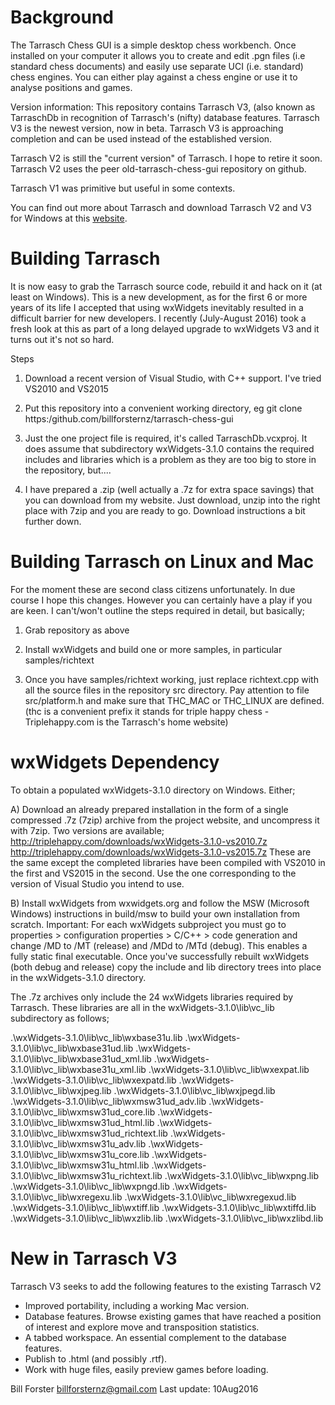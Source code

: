 Background
==========

The Tarrasch Chess GUI is a simple desktop chess workbench. Once installed on your computer
it allows you to create and edit .pgn files (i.e standard chess documents) and easily use
separate UCI (i.e. standard) chess engines. You can either play against a chess engine or use
it to analyse positions and games.

Version information: This repository contains Tarrasch V3, (also known as TarraschDb in
recognition of Tarrasch's (nifty) database features. Tarrasch V3 is the newest version, now in
beta. Tarrasch V3 is approaching completion and can be used instead of the established
version.

Tarrasch V2 is still the "current version" of Tarrasch. I hope to retire it soon.
Tarrasch V2 uses the peer old-tarrasch-chess-gui repository on github.

Tarrasch V1 was primitive but useful in some contexts.

You can find out more about Tarrasch
and download Tarrasch V2 and V3 for Windows at this [website](http://triplehappy.com). 

Building Tarrasch
=================

It is now easy to grab the Tarrasch source code, rebuild it and hack on it (at least
on Windows). This is a new development, as for the first 6 or more years of its life
I accepted that using wxWidgets inevitably resulted in a difficult barrier for new
developers. I recently (July-August 2016) took a fresh look at this as part of a long
delayed upgrade to wxWidgets V3 and it turns out it's not so hard.

Steps

1) Download a recent version of Visual Studio, with C++ support. I've tried VS2010
and VS2015

2) Put this repository into a convenient working directory, eg
git clone https:/github.com/billforsternz/tarrasch-chess-gui

3) Just the one project file is required, it's called TarraschDb.vcxproj. It does
assume that subdirectory wxWidgets-3.1.0 contains the required includes and libraries
which is a problem as they are too big to store in the repository, but....

4) I have prepared a .zip (well actually a .7z for extra space savings) that you
can download from my website. Just download, unzip into the right place with
7zip and you are ready to go. Download instructions a bit further down.

Building Tarrasch on Linux and Mac
==================================

For the moment these are second class citizens unfortunately. In due course I hope
this changes. However you can certainly have a play if you are keen. I can't/won't
outline the steps required in detail, but basically;

1) Grab repository as above

2) Install wxWidgets and build one or more samples, in particular samples/richtext

3) Once you have samples/richtext working, just replace richtext.cpp with all the
source files in the repository src directory. Pay attention to file src/platform.h
and make sure that THC_MAC or THC_LINUX are defined. (thc is a convenient prefix
it stands for triple happy chess - Triplehappy.com is the Tarrasch's home website)

wxWidgets Dependency
====================

To obtain a populated wxWidgets-3.1.0 directory on Windows. Either;

A) Download an already prepared installation in the form of a single compressed .7z (7zip) archive
from the project website, and uncompress it with 7zip. Two versions are available;
 http://triplehappy.com/downloads/wxWidgets-3.1.0-vs2010.7z
 http://triplehappy.com/downloads/wxWidgets-3.1.0-vs2015.7z
These are the same except the completed libraries have been compiled with VS2010 in the first
and VS2015 in the second. Use the one corresponding to the version of Visual Studio you intend
to use.

B) Install wxWidgets from wxwidgets.org and follow the MSW (Microsoft Windows) instructions
in build/msw to build your own installation from scratch. Important: For each wxWidgets subproject
you must go to properties > configuration properties > C/C++ > code generation and change
/MD to /MT (release) and /MDd to /MTd (debug). This enables a fully static final executable.
Once you've successfully rebuilt wxWidgets (both debug and release) copy the include and lib
directory trees into place in the wxWidgets-3.1.0 directory.

The .7z archives only include the 24 wxWidgets libraries required by Tarrasch. These libraries
are all in the wxWidgets-3.1.0\lib\vc_lib subdirectory as follows;

.\wxWidgets-3.1.0\lib\vc_lib\wxbase31u.lib
.\wxWidgets-3.1.0\lib\vc_lib\wxbase31ud.lib
.\wxWidgets-3.1.0\lib\vc_lib\wxbase31ud_xml.lib
.\wxWidgets-3.1.0\lib\vc_lib\wxbase31u_xml.lib
.\wxWidgets-3.1.0\lib\vc_lib\wxexpat.lib
.\wxWidgets-3.1.0\lib\vc_lib\wxexpatd.lib
.\wxWidgets-3.1.0\lib\vc_lib\wxjpeg.lib
.\wxWidgets-3.1.0\lib\vc_lib\wxjpegd.lib
.\wxWidgets-3.1.0\lib\vc_lib\wxmsw31ud_adv.lib
.\wxWidgets-3.1.0\lib\vc_lib\wxmsw31ud_core.lib
.\wxWidgets-3.1.0\lib\vc_lib\wxmsw31ud_html.lib
.\wxWidgets-3.1.0\lib\vc_lib\wxmsw31ud_richtext.lib
.\wxWidgets-3.1.0\lib\vc_lib\wxmsw31u_adv.lib
.\wxWidgets-3.1.0\lib\vc_lib\wxmsw31u_core.lib
.\wxWidgets-3.1.0\lib\vc_lib\wxmsw31u_html.lib
.\wxWidgets-3.1.0\lib\vc_lib\wxmsw31u_richtext.lib
.\wxWidgets-3.1.0\lib\vc_lib\wxpng.lib
.\wxWidgets-3.1.0\lib\vc_lib\wxpngd.lib
.\wxWidgets-3.1.0\lib\vc_lib\wxregexu.lib
.\wxWidgets-3.1.0\lib\vc_lib\wxregexud.lib
.\wxWidgets-3.1.0\lib\vc_lib\wxtiff.lib
.\wxWidgets-3.1.0\lib\vc_lib\wxtiffd.lib
.\wxWidgets-3.1.0\lib\vc_lib\wxzlib.lib
.\wxWidgets-3.1.0\lib\vc_lib\wxzlibd.lib

New in Tarrasch V3
==================

Tarrasch V3 seeks to add the following features to the existing Tarrasch V2

* Improved portability, including a working Mac version.
* Database features. Browse existing games that have reached a position of interest and explore move and transposition statistics.
* A tabbed workspace. An essential complement to the database features.
* Publish to .html (and possibly .rtf).
* Work with huge files, easily preview games before loading.

Bill Forster <billforsternz@gmail.com> Last update: 10Aug2016
